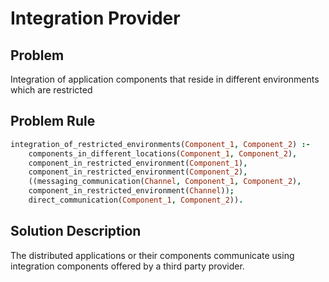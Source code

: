# Integration Provider
## Problem
Integration of application components that reside in different environments which are restricted

## Problem Rule

```prolog
integration_of_restricted_environments(Component_1, Component_2) :-
    components_in_different_locations(Component_1, Component_2),
    component_in_restricted_environment(Component_1),
    component_in_restricted_environment(Component_2),
    ((messaging_communication(Channel, Component_1, Component_2),
    component_in_restricted_environment(Channel));
    direct_communication(Component_1, Component_2)).
```

## Solution Description
The distributed applications or their components communicate using integration components offered by a third party provider.
